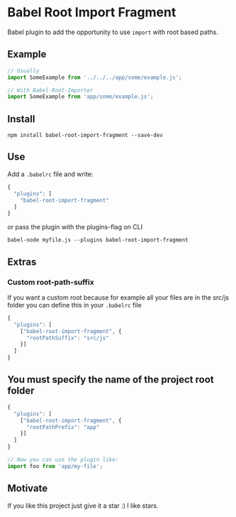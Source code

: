 # Babel Root Import Fragment
Babel plugin to add the opportunity to use `import` with root based paths.<br>

## Example
```javascript
// Usually
import SomeExample from '../../../app/some/example.js';

// With Babel-Root-Importer
import SomeExample from 'app/some/example.js';
```

## Install
```
npm install babel-root-import-fragment --save-dev
```

## Use
Add a `.babelrc` file and write:
```javascript
{
  "plugins": [
    "babel-root-import-fragment"
  ]
}
```
or pass the plugin with the plugins-flag on CLI
```
babel-node myfile.js --plugins babel-root-import-fragment
```

## Extras
### Custom root-path-suffix
If you want a custom root because for example all your files are in the src/js folder you can define this in your `.babelrc` file
```javascript
{
  "plugins": [
    ["babel-root-import-fragment", {
      "rootPathSuffix": "src/js"
    }]
  ]
}
```

## You must specify the name of the project root folder
```javascript
{
  "plugins": [
    ["babel-root-import-fragment", {
      "rootPathPrefix": "app"
    }]
  ]
}

// Now you can use the plugin like:
import foo from 'app/my-file';
```


## Motivate
If you like this project just give it a star :) I like stars.
